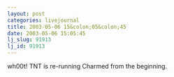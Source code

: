 ```yaml
---
layout: post
categories: livejournal
title: 2003-05-06 15&colon;05&colon;45
date: 2003-05-06 15:05:45
lj_slug: 91913
lj_id: 91913
---
```

wh00t! TNT is re-running Charmed from the beginning.
